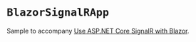# `BlazorSignalRApp`

Sample to accompany [Use ASP.NET Core SignalR with Blazor](https://learn.microsoft.com/aspnet/core/blazor/tutorials/signalr-blazor).
